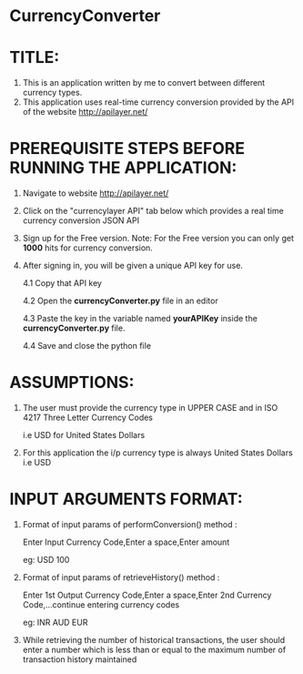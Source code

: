 # CurrencyConverter

# TITLE: 
1. This is an application written by me to convert between different currency types.
2. This application uses real-time currency conversion provided by the API of the website http://apilayer.net/

# PREREQUISITE STEPS BEFORE RUNNING THE APPLICATION:
1. Navigate to website http://apilayer.net/
2. Click on the "currencylayer API" tab below which provides a real time currency conversion JSON API
3. Sign up for the Free version. Note: For the Free version you can only get <b>1000</b> hits for currency conversion.
4. After signing in, you will be given a unique API key for use.

   4.1 Copy that API key

   4.2 Open the <b>currencyConverter.py</b> file in an editor

   4.3 Paste the key in the variable named <b>yourAPIKey</b> inside the <b>currencyConverter.py</b> file.

   4.4 Save and close the python file

# ASSUMPTIONS:
1. The user must provide the currency type in UPPER CASE and in ISO 4217 Three Letter Currency Codes

     i.e USD for United States Dollars 
2. For this application the i/p currency type is always United States Dollars i.e USD


# INPUT ARGUMENTS FORMAT:

1. Format of input params of performConversion() method :

   Enter Input Currency Code,Enter a space,Enter amount
   
   eg: USD 100
2. Format of input params of retrieveHistory() method :

   Enter 1st Output Currency Code,Enter a space,Enter 2nd Currency Code,...continue entering currency codes
   
   eg: INR AUD EUR
   
3. While retrieving the number of historical transactions, the user should enter a number which is less than or equal to the maximum number of transaction history maintained
